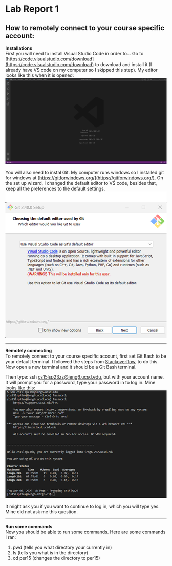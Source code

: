 # Lab Report 1
## How to remotely connect to your course specific account:

  **Installations**  
  First you will need to install Visual Studio Code in order to... Go to [https://code.visualstudio.com/download](https://code.visualstudio.com/download) to download and install it (I already have VS code on my computer so I skipped this step).
My editor looks like this when it is opened:
  ![Image](VScodeSC.png)
  
  You will also need to instal Git. My computer runs windows so I installed git for windows at [https://gitforwindows.org/](https://gitforwindows.org/).
On the set up wizard, I changed the default editor to VS code, besides that, keep all the preferences to the default settings.
  ![Image](GitInstall.png)
  
***
  **Remotely connecting**  
  To remotely connect to your course specific account, first set Git Bash to be your default terminal. I followed the steps from [Stackoverflow](https://stackoverflow.com/a/50527994), to do this.
Now open a new terminal and it should be a Git Bash terminal.

Then type: ssh cs15lsp23zz@ieng6.ucsd.edu, but with your account name. It will prompt you for a password, type your password in to log in. Mine looks like this:
  ![Image](terminalSC1.png)
  
  It might ask you if you want to continue to log in, which you will type yes. Mine did not ask me this question.
  
***
  **Run some commands**  
Now you should be able to run some commands. Here are some commands I ran:  
1) pwd (tells you what directory your currently in)
2) ls (tells you what is in the directory)
3) cd per15 (changes the directory to per15)  
